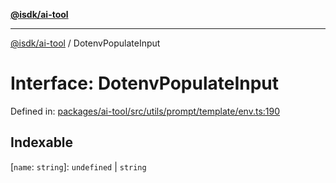 [**@isdk/ai-tool**](../README.md)

***

[@isdk/ai-tool](../globals.md) / DotenvPopulateInput

# Interface: DotenvPopulateInput

Defined in: [packages/ai-tool/src/utils/prompt/template/env.ts:190](https://github.com/isdk/ai-tool.js/blob/7135b3a67072644f21685b76900b7f351401749e/src/utils/prompt/template/env.ts#L190)

## Indexable

\[`name`: `string`\]: `undefined` \| `string`

